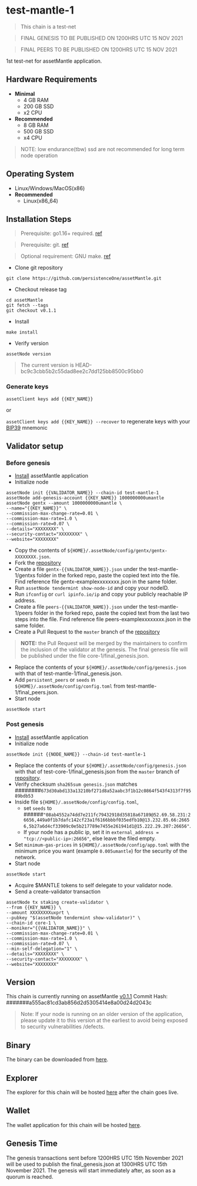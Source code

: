 # test-mantle-1
> This chain is a test-net

> FINAL GENESIS TO BE PUBLISHED ON 1200HRS UTC 15 NOV 2021

> FINAL PEERS TO BE PUBLISHED ON 1200HRS UTC 15 NOV 2021

1st test-net for assetMantle application.

## Hardware Requirements
* **Minimal**
  * 4 GB RAM
  * 200 GB SSD
  * x2 CPU
* **Recommended**
  * 8 GB RAM
  * 500 GB SSD
  * x4 CPU

> NOTE: low endurance(tbw) ssd are not recommended for long term node operation

## Operating System
* Linux/Windows/MacOS(x86)
* **Recommended**
  * Linux(x86_64)

## Installation Steps
>Prerequisite: go1.16+ required. [ref](https://golang.org/doc/install)

>Prerequisite: git. [ref](https://github.com/git/git)

>Optional requirement: GNU make. [ref](https://www.gnu.org/software/make/manual/html_node/index.html)

* Clone git repository
```shell
git clone https://github.com/persistenceOne/assetMantle.git
```
* Checkout release tag
```shell
cd assetMantle
git fetch --tags
git checkout v0.1.1
```
* Install
```shell
make install
```
* Verify version
```
assetNode version
```
> The current version is HEAD-bc9c3cbb5b2c55dad8ee2c7dd125bb8500c95bb0

### Generate keys

`assetClient keys add {{KEY_NAME}}`

or

`assetClient keys add {{KEY_NAME}} --recover` to regenerate keys with your [BIP39](https://github.com/bitcoin/bips/tree/master/bip-0039) mnemonic


## Validator setup

### Before genesis

* [Install](#installation-steps) assetMantle application
* Initialize node
```shell
assetNode init {{VALIDATOR_NAME}} --chain-id test-mantle-1
assetNode add-genesis-account {{KEY_NAME}} 1000000000umantle
assetNode gentx --amount 1000000000umantle \
--name="{{KEY_NAME}}" \
--commission-max-change-rate=0.01 \
--commission-max-rate=1.0 \
--commission-rate=0.07 \
--details="XXXXXXXX" \
--security-contact="XXXXXXXX" \
--website="XXXXXXXX"
```
* Copy the contents of `${HOME}/.assetNode/config/gentx/gentx-XXXXXXXX.json`.
* Fork the [repository](https://github.com/persistenceOne/genesisTransactions)
* Create a file `gentx-{{VALIDATOR_NAME}}.json` under the test-mantle-1/gentxs folder in the forked repo, paste the copied text into the file. Find reference file gentx-examplexxxxxxxx.json in the same folder.
* Run `assetNode tendermint show-node-id` and copy your nodeID.
* Run `ifconfig` or `curl ipinfo.io/ip` and copy your publicly reachable IP address.
* Create a file `peers-{{VALIDATOR_NAME}}.json` under the test-mantle-1/peers folder in the forked repo, paste the copied text from the last two steps into the file. Find reference file peers-examplexxxxxxxx.json in the same folder.
* Create a Pull Request to the `master` branch of the [repository](https://github.com/persistenceOne/genesisTransactions)
>**NOTE:** the Pull Request will be merged by the maintainers to confirm the inclusion of the validator at the genesis. The final genesis file will be published under the file core-1/final_genesis.json.
* Replace the contents of your `${HOME}/.assetNode/config/genesis.json` with that of test-mantle-1/final_genesis.json.
* Add `persistent_peers` or `seeds` in `${HOME}/.assetNode/config/config.toml` from test-mantle-1/final_peers.json.
* Start node
```shell
assetNode start
```

### Post genesis

* [Install](#installation-steps) assetMantle application
* Initialize node
```shell
assetNode init {{NODE_NAME}} --chain-id test-mantle-1
```
* Replace the contents of your `${HOME}/.assetNode/config/genesis.json` with that of test-core-1/final_genesis.json from the `master` branch of [repository](https://github.com/persistenceOne/genesisTransactions).
* Verify checksum `sha265sum genesis.json` matches ########`673d30abd133a13210bf271d8a52aabc3f1b12c0864f543f4313f7f9589bdb53`
* Inside file `${HOME}/.assetNode/config/config.toml`,
  * set `seeds` to ######`"08ab4552a74dd7e211fc79432918d35818a67189@52.69.58.231:26656,449a0f1b7dafc142cf23a1f6166bbbf035edfb10@13.232.85.66:26656,5b27a6d4cf33909c0e5b217789e7455e261941d1@15.222.29.207:26656"`.
  * If your node has a public ip, set it in `external_address = "tcp://<public-ip>:26656"`, else leave the filed empty.
* Set `minimum-gas-prices` in `${HOME}/.assetNode/config/app.toml` with the minimum price you want (example `0.005umantle`) for the security of the network.
* Start node
```shell
assetNode start
```
* Acquire $MANTLE tokens to self delegate to your validator node.
* Send a create-validator transaction
```
assetNode tx staking create-validator \
--from {{KEY_NAME}} \
--amount XXXXXXXXuxprt \
--pubkey "$(assetNode tendermint show-validator)" \
--chain-id core-1 \
--moniker="{{VALIDATOR_NAME}}" \
--commission-max-change-rate=0.01 \
--commission-max-rate=1.0 \
--commission-rate=0.07 \
--min-self-delegation="1" \
--details="XXXXXXXX" \
--security-contact="XXXXXXXX" \
--website="XXXXXXXX"
```
## Version
This chain is currently running on assetMantle [v0.1.1](https://github.com/persistenceOne/assetMantle/releases/tag/v0.1.1)
Commit Hash: #######a555ac81cd3ab856d2d5305414e8a00d24d2043c
>Note: If your node is running on an older version of the application, please update it to this version at the earliest to avoid being exposed to security vulnerabilities /defects.

## Binary
The binary can be downloaded from [here](https://github.com/persistenceOne/assetMantle/releases/tag/v0.1.1).

## Explorer
The explorer for this chain will be hosted [here](https://explorer.persistence.one) after the chain goes live.

## Wallet
The wallet application for this chain will be hosted [here](https://staging.app.persistence.one).

## Genesis Time
The genesis transactions sent before 1200HRS UTC 15th November 2021 will be used to publish the final_genesis.json at 1300HRS UTC 15th November 2021. The genesis will start immediately after, as soon as a quorum is reached.
